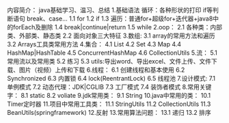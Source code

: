 内容简介：
java基础学习、温习、总结
1.基础语法
  循环：各种形状的打印
  if等判断语句
  break、case...
  1.1 for
  1.2 if
  1.3 遍历：普通for+超级for+迭代器+java8中的forEach及删除
  1.4 break|continue|return
  1.5 while
2.oop：
   2.1 各种类：内部类、外部类、静态类
   2.2 面向对象三大特征
3.数组:
   3.1 array的常用方法和遍历
   3.2 Arrays工具类常用方法
4.集合：
   4.1 List
   4.2 Set
   4.3 Map
   4.4 HashMap|HashTable
   4.5 ConcurrentHashMap
   4.6 CollectionUtils
5.流：
   5.1 常用流以及常用类
   5.2 练习
   5.3 utils:导出word、导出excel、文件上传、文件下载、图片（视频）上传和下载
6.线程：
   6.1 创建线程和基本使用
   6.2 Synchronized
   6.3 内置锁
   6.4 lock(ReentrantLock)
   6.5 线程池
7.设计模式:
   7.1 单例模式
   7.2 动态代理：JDK|CGLIB
   7.3 工厂模式
   7.4 装饰者模式
8.常用关键字：
   8.1 static
   8.2 voliate
9.jdk常用类：
   9.1 String
10.java中常用的类：
   10.1 Timer定时器
11.项目中常用工具类：
   11.1 StringUtils
   11.2 CollectionUtils
   11.3 BeanUtils(springframework)
12.反射
13.常用算法问题：
   13.1 递归
   13.2 排序
 
